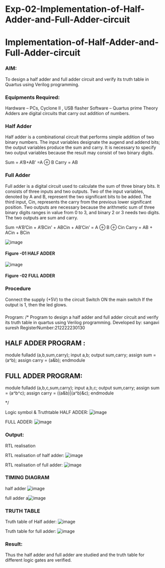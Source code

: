 # Exp-02-Implementation-of-Half-Adder-and-Full-Adder-circuit

# Implementation-of-Half-Adder-and-Full-Adder-circuit
### AIM:
To design a half adder and full adder circuit and verify its truth table in Quartus using Verilog programming.

### Equipments Required:
Hardware – PCs, Cyclone II , USB flasher
Software – Quartus prime
Theory
Adders are digital circuits that carry out addition of numbers.

### Half Adder
Half adder is a combinational circuit that performs simple addition of two binary numbers. The input variables designate the augend and addend bits; the output variables produce the sum and carry. It is necessary to specify two output variables because the result may consist of two binary digits.

Sum = A’B+AB’ =A ⊕ B Carry = AB

### Full Adder
Full adder is a digital circuit used to calculate the sum of three binary bits. It consists of three inputs and two outputs. Two of the input variables, denoted by A and B, represent the two significant bits to be added. The third input, Cin, represents the carry from the previous lower significant position. Two outputs are necessary because the arithmetic sum of three binary digits ranges in value from 0 to 3, and binary 2 or 3 needs two digits. The two outputs are sum and carry.

Sum =A’B’Cin + A’BCin’ + ABCin + AB’Cin’ = A ⊕ B ⊕ Cin Carry = AB + ACin + BCin

 ![image](https://user-images.githubusercontent.com/36288975/163552156-a13e5a56-c638-4110-97d9-8896907c8d25.png)

#### Figure -01 HALF ADDER 


![image](https://user-images.githubusercontent.com/36288975/163552057-b3547877-6d07-45b4-b7e0-bcfebfad9e1d.png)

#### Figure -02 FULL ADDER 

### Procedure

Connect the supply (+5V) to the circuit
Switch ON the main switch
If the output is 1, then the led glows.
### 
Program:
/*
Program to design a half adder and full adder circuit and verify its truth table in quartus using Verilog programming.
Developed by: sangavi suresh
RegisterNumber:212222230130  
## HALF ADDER PROGRAM :
module fulladd (a,b,sum,carry);
input a,b;
output sum,carry;
assign sum = (a^b);
assign carry = (a&b);
endmodule

 ## FULL ADDER PROGRAM:
module fulladd (a,b,c,sum,carry);
input a,b,c;
output sum,carry;
assign sum = (a^b^c);
assign carry = ((a&b)|(a^b)&c);
endmodule

*/

Logic symbol & Truthtable
HALF ADDER:
![image](https://github.com/Sangavi-suresh/Exp-02-Implementation-of-Half-Adder-and-Full-Adder-circuit/assets/118541861/993886b2-0dcc-479e-a882-3d121790c6b7)

FULL ADDER:
![image](https://github.com/Sangavi-suresh/Exp-02-Implementation-of-Half-Adder-and-Full-Adder-circuit/assets/118541861/33e45266-042b-4b99-b8d5-94f1e6a39d9c)

### Output:
RTL realisation

RTL realisation of half adder:
![image](https://github.com/Sangavi-suresh/Exp-02-Implementation-of-Half-Adder-and-Full-Adder-circuit/assets/118541861/e57aa5c0-3d0b-4636-9615-226ecd5124f4)

RTL realisation of full adder:
![image](https://github.com/Sangavi-suresh/Exp-02-Implementation-of-Half-Adder-and-Full-Adder-circuit/assets/118541861/96fa2eb7-593f-40f4-a1b6-ea639306c2f7)

### TIMING DIAGRAM
half adder
![image](https://github.com/Sangavi-suresh/Exp-02-Implementation-of-Half-Adder-and-Full-Adder-circuit/assets/118541861/9b6a0cd5-2e1e-4fba-bb89-2cce99b784ba)

full adder
a![image](https://github.com/Sangavi-suresh/Exp-02-Implementation-of-Half-Adder-and-Full-Adder-circuit/assets/118541861/9fde0ab9-1de6-4d66-b14b-70dd2d016a1b)

### TRUTH TABLE 
Truth table of Half adder:
![image](https://github.com/Sangavi-suresh/Exp-02-Implementation-of-Half-Adder-and-Full-Adder-circuit/assets/118541861/e5f4f895-7bb6-48f7-a4ee-c67a5628db81)

Truth table for full adder:
![image](https://github.com/Sangavi-suresh/Exp-02-Implementation-of-Half-Adder-and-Full-Adder-circuit/assets/118541861/9f812c1c-5107-4926-a157-72423afe07bc)

### Result:
Thus the half adder and full adder are studied and the truth table for different logic gates are verified.
